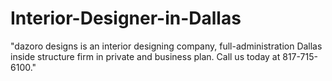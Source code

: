 # Interior-Designer-in-Dallas
"dazoro designs is an interior designing company, full-administration Dallas inside structure firm in private and business plan. Call us today at 817-715-6100."
